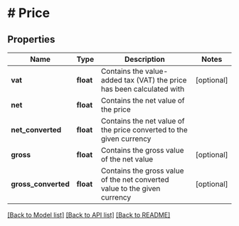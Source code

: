 # # Price

## Properties

Name | Type | Description | Notes
------------ | ------------- | ------------- | -------------
**vat** | **float** | Contains the value-added tax (VAT) the price has been calculated with | [optional]
**net** | **float** | Contains the net value of the price |
**net_converted** | **float** | Contains the net value of the price converted to the given currency |
**gross** | **float** | Contains the gross value of the net value | [optional]
**gross_converted** | **float** | Contains the gross value of the net converted value to the given currency | [optional]

[[Back to Model list]](../../README.md#models) [[Back to API list]](../../README.md#endpoints) [[Back to README]](../../README.md)
